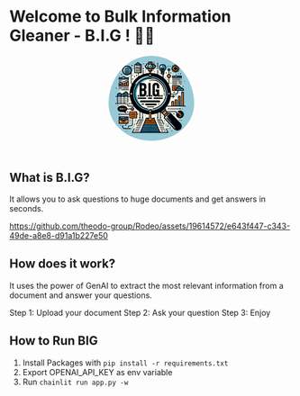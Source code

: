 # Welcome to Bulk Information Gleaner - B.I.G ! 🚀🤖

<div align="center">
    <img src="./static/big-logo.png" alt="Big-logo" width="30%"  style="border-radius: 50%; padding-bottom: 20px"/>
</div>

## What is B.I.G?

It allows you to ask questions to huge documents and get answers in seconds.


https://github.com/theodo-group/Rodeo/assets/19614572/e643f447-c343-49de-a8e8-d91a1b227e50




## How does it work?

It uses the power of GenAI to extract the most relevant information from a document and answer your questions.

Step 1: Upload your document
Step 2: Ask your question
Step 3: Enjoy

## How to Run BIG

1. Install Packages with `pip install -r requirements.txt`
2. Export OPENAI_API_KEY as env variable
3. Run `chainlit run app.py -w`


